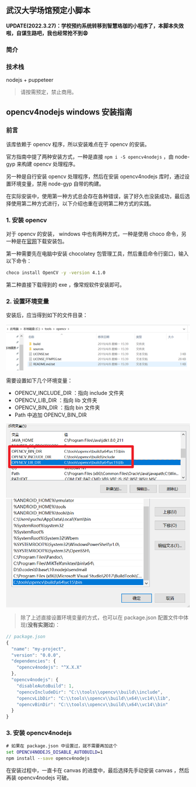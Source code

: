 <!--
 * @Author: zyc
 * @Description: file content
 * @Date: 2021-04-21 10:38:54
 * @LastEditTime: 2021-05-08 14:21:00
-->
## 武汉大学场馆预定小脚本

**UPDATE(2022.3.27)：学校预约系统转移到智慧珞珈的小程序了，本脚本失效啦，自谋生路吧，我也经常抢不到😩**

### 简介

### 技术栈
nodejs + puppeteer

> 请按需预定，禁止商用。

## opencv4nodejs windows 安装指南

### 前言

该库依赖于 opencv 程序，所以安装难点在于 opencv 的安装。

官方指南中提了两种安装方式，一种是直接 `npm i -S opencv4nodejs` ，由 node-gyp 来构建 opencv 处理程序。

另一种是自行安装 opencv 处理程序，然后在安装 opencv4nodejs 库时，通过设置环境变量，禁用 node-gyp 自带的构建。

在实际安装中，使用第一种方式总会存在各种错误，装了好久也没装成功，最后选择使用第二种方式进行，以下介绍也重在说明第二种方式的实践。

### 1. 安装 opencv

对于 opencv 的安装， windows 中也有两种方式，一种是使用 choco 命令，另一种是在[官网](https://opencv.org/releases/)下载安装包。

第一种需要先在电脑中安装 chocolatey 包管理工具，然后重启命令行窗口，输入以下命令：

```bat
choco install OpenCV -y -version 4.1.0
```

第二种直接下载得到的 exe ，像常规软件安装即可。

### 2. 设置环境变量

安装后，应当得到如下的文件目录：

![](./imgs/cv01.png)

需要设置如下几个环境变量：

- OPENCV_INCLUDE_DIR ：指向 include 文件夹
- OPENCV_LIB_DIR ：指向 lib 文件夹
- OPENCV_BIN_DIR ：指向 bin 文件夹
- Path 中追加 OPENCV_BIN_DIR

![](./imgs/cv02.png)
![](./imgs/cv03.png)

> 除了上述直接设置环境变量的方式，也可以在 package.json 配置文件中体现(**没有实测过**)：

```js
// package.json
{
  "name": "my-project",
  "version": "0.0.0",
  "dependencies": {
    "opencv4nodejs": "^X.X.X"
  },
  "opencv4nodejs": {
    "disableAutoBuild": 1,
    "opencvIncludeDir": "C:\\tools\\opencv\\build\\include",
    "opencvLibDir": "C:\\tools\\opencv\\build\\x64\\vc14\\lib",
    "opencvBinDir": "C:\\tools\\opencv\\build\\x64\\vc14\\bin"
  }
}
```
### 3. 安装 opencv4nodejs

```bat
# 如果在 package.json 中设置过，就不需要再加这个
set OPENCV4NODEJS_DISABLE_AUTOBUILD=1
npm install --save opencv4nodejs
```

在安装过程中，一直卡在 canvas 的进度中，最后选择先手动安装 canvas ，然后再装 opencv4nodejs 可破。
